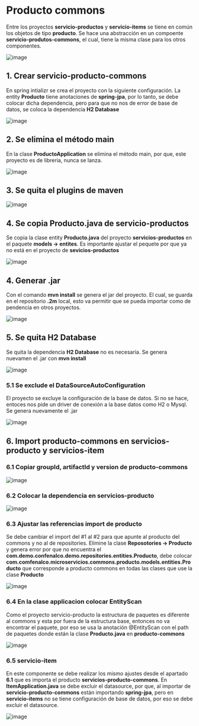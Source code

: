 # Producto commons

Entre los proyectos **servicio-productos** y **servicio-items** se tiene en común los objetos de tipo **producto**. Se hace una abstracción en un compoente **servicio-produtos-commons**, el cual, tiene la misma clase para los otros componentes.  

![image](https://github.com/crodrigr/microservicios-spring-boot-confenalco/assets/31961588/b9901c8f-521d-4664-89a6-d009a101b727)

## 1. Crear servicio-producto-commons

En spring intializr se crea el proyecto con la siguiente configuración. La entity **Producto** tiene anotaciones de **spring-jpa**, por lo tanto, se debe colocar dicha dependencia, pero para que no nos de error de base de datos, se coloca la dependencia **H2 Database**

![image](https://github.com/crodrigr/microservicios-spring-boot-confenalco/assets/31961588/41d092e7-9272-4b79-9b58-709fbc2989e6)


## 2. Se elimina el método main

En la clase **ProductoApplication** se elimina el método main, por que, este proyecto es de libreria, nunca se lanza. 

![image](https://github.com/crodrigr/microservicios-spring-boot-confenalco/assets/31961588/67b0fce2-1c79-4840-8726-6fe847d34a28)


## 3. Se quita el plugins de maven

![image](https://github.com/crodrigr/microservicios-spring-boot-confenalco/assets/31961588/5803e520-e119-4cb8-bebb-9528dda85db2)

## 4. Se copia Producto.java de servicio-productos

Se copia la clase entity **Producto.java** del proyecto **servicios-productos** en el paquete **models -> entites**. Es importante ajustar el pequete por que ya no está en el proyecto de **sevicios-productos**

![image](https://github.com/crodrigr/microservicios-spring-boot-confenalco/assets/31961588/64efac70-453e-4117-8980-8e7180fde053)

## 4. Generar .jar

Con el comando **mvn install** se genera el jar del proyecto. El cual, se guarda en el repositorio **.2m** local, esto va permitir que se pueda importar como de pendencia en otros proyectos. 

![image](https://github.com/crodrigr/microservicios-spring-boot-confenalco/assets/31961588/fecdf5d6-23f6-4868-86c2-5eb860c1db07)

## 5. Se quita H2 Database

Se quita la dependencia **H2 Database** no es necesaria. Se genera nuevamen el .jar con **mvn install**

![image](https://github.com/crodrigr/microservicios-spring-boot-confenalco/assets/31961588/e176b52f-2406-43f1-837c-b85247e818ae)

### 5.1 Se exclude el DataSourceAutoConfiguration

El proyecto se excluye la configuración de la base de datos. Si no se hace, entoces nos pide un driver de conexión a la base datos como H2 o Mysql. Se genera nuevamente el .jar

![image](https://github.com/crodrigr/microservicios-spring-boot-confenalco/assets/31961588/cfd5099f-f49e-4657-a1b0-954de4606ee6)

## 6. Import producto-commons en servicios-producto y servicios-item

### 6.1 Copiar groupId, artifactId y version de producto-commons

![image](https://github.com/crodrigr/microservicios-spring-boot-confenalco/assets/31961588/988194fc-6be9-46e4-ad53-c933814d9bc2)

### 6.2 Colocar la dependencia en servicios-producto

![image](https://github.com/crodrigr/microservicios-spring-boot-confenalco/assets/31961588/6cabc71b-17cf-4277-9d4d-a75be2c8aec2)

### 6.3 Ajustar las referencias import de producto

Se debe cambiar el import del #1 al #2 para que apunte al producto del commons y no al de repositories. Elimine la clase **Reposotories -> Producto** y  genera error por que no encuentra el **com.demo.confenalco.demo.repositories.entities.Producto**, debe colocar **com.comfenalco.microservicios.commons.producto.models.entities.Producto** que corresponde a producto commons en todas las clases que use la clase **Producto**

![image](https://github.com/crodrigr/microservicios-spring-boot-confenalco/assets/31961588/c262b24b-e1b2-4ad7-ba77-fb6e82787f5e)

### 6.4 En la clase applicacion colocar EntityScan

Como el proyecto servicio-producto la estructura de paquetes es diferente al commons y esta por fuera de la estructura base, entonces no va encontrar el paquete, por eso se usa la anotación @EntityScan con el path de paquetes donde están la clase **Producto.java** en **producto-commons**

![image](https://github.com/crodrigr/microservicios-spring-boot-confenalco/assets/31961588/9fe0338e-b309-4c37-bfee-3fabff5d2ee4)

### 6.5 servicio-item

En este componente se debe realizar los mismo ajustes desde el apartado **6.1** que es importa el producto **servicios-producto-commons**. En **ItemApplication.java** se debe excluir el datasource, por que, al importar de **servicio-producto-commons** están importando **spring-jpa**, pero en **servicio-items** no se tiene configuración de base de datos, por eso se debe excluir el datasource. 

![image](https://github.com/crodrigr/microservicios-spring-boot-confenalco/assets/31961588/b89f6fa1-f595-42ed-933c-5921aa6ff7a2)

